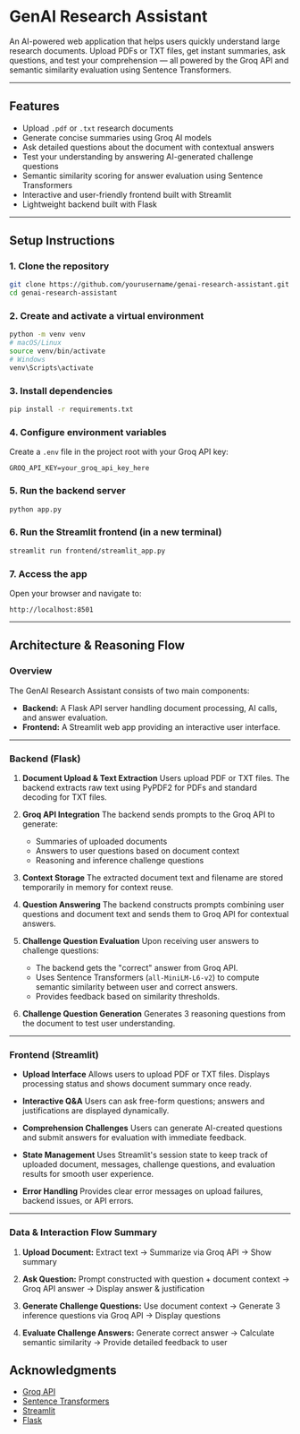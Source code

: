 
# GenAI Research Assistant

An AI-powered web application that helps users quickly understand large research documents. Upload PDFs or TXT files, get instant summaries, ask questions, and test your comprehension — all powered by the Groq API and semantic similarity evaluation using Sentence Transformers.

---

## Features

- Upload `.pdf` or `.txt` research documents
- Generate concise summaries using Groq AI models
- Ask detailed questions about the document with contextual answers
- Test your understanding by answering AI-generated challenge questions
- Semantic similarity scoring for answer evaluation using Sentence Transformers
- Interactive and user-friendly frontend built with Streamlit
- Lightweight backend built with Flask

---

## Setup Instructions

### 1. Clone the repository

```bash
git clone https://github.com/yourusername/genai-research-assistant.git
cd genai-research-assistant
````

### 2. Create and activate a virtual environment

```bash
python -m venv venv
# macOS/Linux
source venv/bin/activate
# Windows
venv\Scripts\activate
```

### 3. Install dependencies

```bash
pip install -r requirements.txt
```

### 4. Configure environment variables

Create a `.env` file in the project root with your Groq API key:

```
GROQ_API_KEY=your_groq_api_key_here
```

### 5. Run the backend server

```bash
python app.py
```

### 6. Run the Streamlit frontend (in a new terminal)

```bash
streamlit run frontend/streamlit_app.py
```

### 7. Access the app

Open your browser and navigate to:

```
http://localhost:8501
```

---

## Architecture & Reasoning Flow

### Overview

The GenAI Research Assistant consists of two main components:

* **Backend:** A Flask API server handling document processing, AI calls, and answer evaluation.
* **Frontend:** A Streamlit web app providing an interactive user interface.

---

### Backend (Flask)

1. **Document Upload & Text Extraction**
   Users upload PDF or TXT files. The backend extracts raw text using PyPDF2 for PDFs and standard decoding for TXT files.

2. **Groq API Integration**
   The backend sends prompts to the Groq API to generate:

   * Summaries of uploaded documents
   * Answers to user questions based on document context
   * Reasoning and inference challenge questions

3. **Context Storage**
   The extracted document text and filename are stored temporarily in memory for context reuse.

4. **Question Answering**
   The backend constructs prompts combining user questions and document text and sends them to Groq API for contextual answers.

5. **Challenge Question Evaluation**
   Upon receiving user answers to challenge questions:

   * The backend gets the "correct" answer from Groq API.
   * Uses Sentence Transformers (`all-MiniLM-L6-v2`) to compute semantic similarity between user and correct answers.
   * Provides feedback based on similarity thresholds.

6. **Challenge Question Generation**
   Generates 3 reasoning questions from the document to test user understanding.

---

### Frontend (Streamlit)

* **Upload Interface**
  Allows users to upload PDF or TXT files. Displays processing status and shows document summary once ready.

* **Interactive Q\&A**
  Users can ask free-form questions; answers and justifications are displayed dynamically.

* **Comprehension Challenges**
  Users can generate AI-created questions and submit answers for evaluation with immediate feedback.

* **State Management**
  Uses Streamlit's session state to keep track of uploaded document, messages, challenge questions, and evaluation results for smooth user experience.

* **Error Handling**
  Provides clear error messages on upload failures, backend issues, or API errors.

---

### Data & Interaction Flow Summary

1. **Upload Document:**
   Extract text → Summarize via Groq API → Show summary

2. **Ask Question:**
   Prompt constructed with question + document context → Groq API answer → Display answer & justification

3. **Generate Challenge Questions:**
   Use document context → Generate 3 inference questions via Groq API → Display questions

4. **Evaluate Challenge Answers:**
   Generate correct answer → Calculate semantic similarity → Provide detailed feedback to user

## Acknowledgments

* [Groq API](https://groq.com/)
* [Sentence Transformers](https://www.sbert.net/)
* [Streamlit](https://streamlit.io/)
* [Flask](https://flask.palletsprojects.com/)


